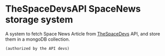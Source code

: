 # TheSpaceDevsAPI SpaceNews storage system

 A system to fetch Space News Article from [TheSpaceDevs](https://thespacedevs.com/) API, and store them in a mongoDB collection.
 
`(authorized by the API devs)`
